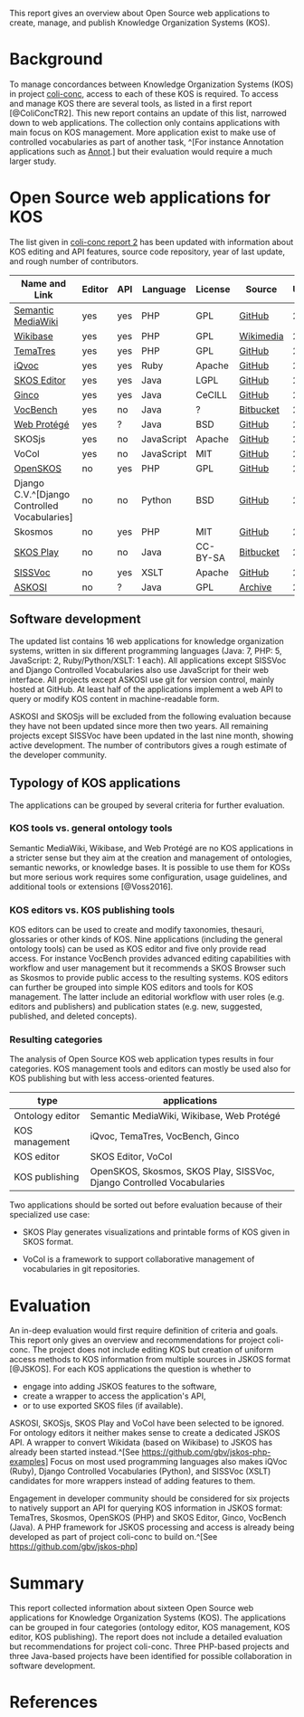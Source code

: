 
This report gives an overview about Open Source web applications to create,
manage, and publish Knowledge Organization Systems (KOS).

# Background

To manage concordances between Knowledge Organization Systems (KOS) in project
[coli-conc](https://coli-conc.gbv.de/), access to each of these KOS is
required.  To access and manage KOS there are several tools, as listed in a
first report [@ColiConcTR2]. This new report contains an update of this list,
narrowed down to web applications. The collection only contains applications
with main focus on KOS management. More application exist to make use of
controlled vocabularies as part of another task, ^[For instance Annotation
applications such as [Annot](http://annot.readthedocs.io/).] but their
evaluation would require a much larger study.

# Open Source web applications for KOS

The list given in [coli-conc report
2](http://coli-conc.gbv.de/publications/tr2.html) has been updated with
information about KOS editing and API features, source code repository, year of
last update, and rough number of contributors.

Name and Link|Editor|API|Language|License|Source|Update|Contributors
-------------|------|---|--------|-------|------|------|------------
[Semantic MediaWiki](https://www.semantic-mediawiki.org) | yes | yes | PHP | GPL | [GitHub](https://github.com/SemanticMediaWiki/SemanticMediaWiki/) | 2016 | 50
[Wikibase](http://wikiba.se/) | yes | yes | PHP | GPL | [Wikimedia](http://wikiba.se/components/) | 2016 | 30
[TemaTres](http://vocabularyserver.com/) | yes | yes | PHP | GPL | [GitHub](https://github.com/tematres/TemaTres-Vocabulary-Server)  | 2016 | 3
[iQvoc](http://iqvoc.net/) | yes | yes | Ruby | Apache | [GitHub](https://github.com/innoq/iqvoc) | 2016 | 12
[SKOS Editor](http://jbiomedsem.biomedcentral.com/articles/10.1186/s13326-015-0043-z) | yes | yes | Java | LGPL | [GitHub](https://github.com/Blulab-Utah/SKOSEditor) | 2016 | 7
[Ginco](http://culturecommunication.github.io/ginco/) | yes | yes | Java | CeCILL | [GitHub](https://github.com/culturecommunication/ginco) | 2016 | 9
[VocBench](http://vocbench.uniroma2.it/) | yes | no | Java | ? | [Bitbucket](https://bitbucket.org/art-uniroma2/vocbench)  | 2016 | 4
[Web Protégé](http://protegewiki.stanford.edu/wiki/WebProtege) | yes | ? | Java | BSD | [GitHub](http://github.com/protegeproject/webprotege) | 2015 | 4
SKOSjs | yes | no | JavaScript | Apache | [GitHub](https://github.com/tkurz/skosjs) | 2014 | 4
VoCol | yes | no | JavaScript | MIT | [GitHub](https://github.com/vocol/vocol) | 2016 | 5
[OpenSKOS](http://openskos.org/) | no | yes | PHP | GPL | [GitHub](https://github.com/OpenSKOS/OpenSKOS) | 2016 | 10
Django C.V.^[Django Controlled Vocabularies] | no | no | Python | BSD | [GitHub](https://github.com/unt-libraries/django-controlled-vocabularies) | 2016 | 4
Skosmos | no | yes | PHP | MIT | [GitHub](https://github.com/NatLibFi/Skosmos) | 2016 | 4
[SKOS Play](http://labs.sparna.fr/skos-play/about) | no | no | Java | CC-BY-SA | [Bitbucket](https://bitbucket.org/tfrancart/sparna) | 2016 | 1
[SISSVoc](http://www.sissvoc.info/) | no | yes | XSLT | Apache | [GitHub](https://github.com/SISS/sissvoc) | 2015 | 6
[ASKOSI](http://www.askosi.org/) | no | ? | Java | GPL | [Archive](http://www.askosi.org/example/) | 2011 | 1

## Software development

The updated list contains 16 web applications for knowledge organization
systems, written in six different programming languages (Java: 7, PHP: 5,
JavaScript: 2, Ruby/Python/XSLT: 1 each).  All applications except SISSVoc and
Django Controlled Vocabularies also use JavaScript for their web interface. All
projects except ASKOSI use git for version control, mainly hosted at GitHub.
At least half of the applications implement a web API to query or modify KOS
content in machine-readable form.

ASKOSI and SKOSjs will be excluded from the following evaluation because they
have not been updated since more then two years. All remaining projects except
SISSVoc have been updated in the last nine month, showing active development.
The number of contributors gives a rough estimate of the developer community.

## Typology of KOS applications

The applications can be grouped by several criteria for further evaluation.

### KOS tools vs. general ontology tools

Semantic MediaWiki, Wikibase, and Web Protégé are no KOS applications in a
stricter sense but they aim at the creation and management of ontologies,
semantic neworks, or knowledge bases.  It is possible to use them for KOSs but
more serious work requires some configuration, usage guidelines, and additional
tools or extensions [@Voss2016].

### KOS editors vs. KOS publishing tools

KOS editors can be used to create and modify taxonomies, thesauri, glossaries
or other kinds of KOS. Nine applications (including the general ontology tools)
can be used as KOS editor and five only provide read access. For instance
VocBench provides advanced editing capabilities with workflow and user
management but it recommends a SKOS Browser such as Skosmos to provide public
access to the resulting systems. KOS editors can further be grouped into simple
KOS editors and tools for KOS management. The latter include an editorial
workflow with user roles (e.g. editors and publishers) and publication 
states (e.g.  new, suggested, published, and deleted concepts).

### Resulting categories

The analysis of Open Source KOS web application types results in four
categories. KOS management tools and editors can mostly be used also for KOS
publishing but with less access-oriented features.

type            | applications
----------------|-----------------------------------------------------------------------
Ontology editor | Semantic MediaWiki, Wikibase, Web Protégé
KOS management  | iQvoc, TemaTres, VocBench, Ginco
KOS editor      | SKOS Editor, VoCol
KOS publishing  | OpenSKOS, Skosmos, SKOS Play, SISSVoc, Django Controlled Vocabularies

Two applications should be sorted out before evaluation because
of their specialized use case:

* SKOS Play generates visualizations and printable forms of KOS given in SKOS
  format.

* VoCol is a framework to support collaborative management of vocabularies in
  git repositories.


# Evaluation

An in-deep evaluation would first require definition of criteria and goals.
This report only gives an overview and recommendations for project coli-conc.
The project does not include editing KOS but creation of uniform access methods
to KOS information from multiple sources in JSKOS format [@JSKOS]. For each KOS
applications the question is whether to

* engage into adding JSKOS features to the software,
* create a wrapper to access the application's API,
* or to use exported SKOS files (if available).

ASKOSI, SKOSjs, SKOS Play and VoCol have been selected to be ignored.  For
ontology editors it neither makes sense to create a dedicated JSKOS API. A
wrapper to convert Wikidata (based on Wikibase) to JSKOS has already been
started instead.^[See <https://github.com/gbv/jskos-php-examples>] Focus on
most used programming languages also makes iQVoc (Ruby), Django Controlled
Vocabularies (Python), and SISSVoc (XSLT) candidates for more wrappers instead
of adding features to them.

Engagement in developer community should be considered for six projects to
natively support an API for querying KOS information in JSKOS format: TemaTres,
Skosmos, OpenSKOS (PHP) and SKOS Editor, Ginco, VocBench (Java). A PHP
framework for JSKOS processing and access is already being developed as part of
project coli-conc to build on.^[See <https://github.com/gbv/jskos-php>]

# Summary

This report collected information about sixteen Open Source web applications
for Knowledge Organization Systems (KOS). The applications can be grouped in
four categories (ontology editor, KOS management, KOS editor, KOS publishing).
The report does not include a detailed evaluation but recommendations for
project coli-conc. Three PHP-based projects and three Java-based projects have
been identified for possible collaboration in software development.

# References

